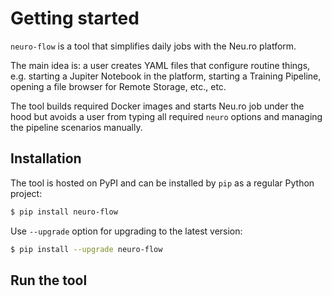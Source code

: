 # Getting started

`neuro-flow` is a tool that simplifies daily jobs with the Neu.ro platform.  
  
The main idea is: a user creates YAML files that configure routine things, e.g. starting a Jupiter Notebook in the platform, starting a Training Pipeline, opening a file browser for Remote Storage, etc., etc.

The tool builds required Docker images and starts Neu.ro job under the hood but avoids a user from typing all required `neuro` options and managing the pipeline scenarios manually.

## Installation

The tool is hosted on PyPI and can be installed by `pip` as a regular Python project:

```bash
$ pip install neuro-flow
```

Use `--upgrade` option for upgrading to the latest version:

```bash
$ pip install --upgrade neuro-flow
```

## Run the tool



